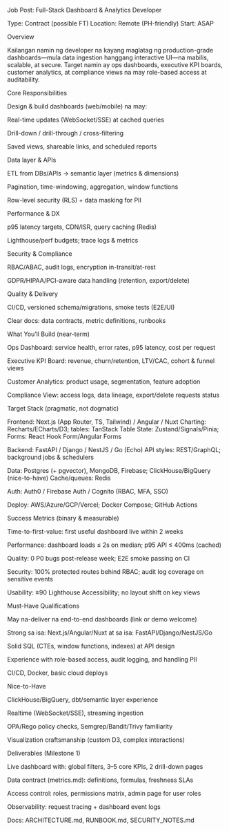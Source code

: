 Job Post: Full-Stack Dashboard & Analytics Developer

Type: Contract (possible FT)
Location: Remote (PH-friendly)
Start: ASAP

Overview

Kailangan namin ng developer na kayang maglatag ng production-grade dashboards—mula data ingestion hanggang interactive UI—na mabilis, scalable, at secure. Target namin ay ops dashboards, executive KPI boards, customer analytics, at compliance views na may role-based access at auditability.

Core Responsibilities

Design & build dashboards (web/mobile) na may:

Real-time updates (WebSocket/SSE) at cached queries

Drill-down / drill-through / cross-filtering

Saved views, shareable links, and scheduled reports

Data layer & APIs

ETL from DBs/APIs → semantic layer (metrics & dimensions)

Pagination, time-windowing, aggregation, window functions

Row-level security (RLS) + data masking for PII

Performance & DX

p95 latency targets, CDN/ISR, query caching (Redis)

Lighthouse/perf budgets; trace logs & metrics

Security & Compliance

RBAC/ABAC, audit logs, encryption in-transit/at-rest

GDPR/HIPAA/PCI-aware data handling (retention, export/delete)

Quality & Delivery

CI/CD, versioned schema/migrations, smoke tests (E2E/UI)

Clear docs: data contracts, metric definitions, runbooks

What You’ll Build (near-term)

Ops Dashboard: service health, error rates, p95 latency, cost per request

Executive KPI Board: revenue, churn/retention, LTV/CAC, cohort & funnel views

Customer Analytics: product usage, segmentation, feature adoption

Compliance View: access logs, data lineage, export/delete requests status

Target Stack (pragmatic, not dogmatic)

Frontend: Next.js (App Router, TS, Tailwind) / Angular / Nuxt
Charting: Recharts/ECharts/D3; tables: TanStack Table
State: Zustand/Signals/Pinia; Forms: React Hook Form/Angular Forms

Backend: FastAPI / Django / NestJS / Go (Echo)
API styles: REST/GraphQL; background jobs & schedulers

Data: Postgres (+ pgvector), MongoDB, Firebase; ClickHouse/BigQuery (nice-to-have)
Cache/queues: Redis

Auth: Auth0 / Firebase Auth / Cognito (RBAC, MFA, SSO)

Deploy: AWS/Azure/GCP/Vercel; Docker Compose; GitHub Actions

Success Metrics (binary & measurable)

Time-to-first-value: first useful dashboard live within 2 weeks

Performance: dashboard loads ≤ 2s on median; p95 API ≤ 400ms (cached)

Quality: 0 P0 bugs post-release week; E2E smoke passing on CI

Security: 100% protected routes behind RBAC; audit log coverage on sensitive events

Usability: ≥90 Lighthouse Accessibility; no layout shift on key views

Must-Have Qualifications

May na-deliver na end-to-end dashboards (link or demo welcome)

Strong sa isa: Next.js/Angular/Nuxt at sa isa: FastAPI/Django/NestJS/Go

Solid SQL (CTEs, window functions, indexes) at API design

Experience with role-based access, audit logging, and handling PII

CI/CD, Docker, basic cloud deploys

Nice-to-Have

ClickHouse/BigQuery, dbt/semantic layer experience

Realtime (WebSocket/SSE), streaming ingestion

OPA/Rego policy checks, Semgrep/Bandit/Trivy familiarity

Visualization craftsmanship (custom D3, complex interactions)

Deliverables (Milestone 1)

Live dashboard with: global filters, 3–5 core KPIs, 2 drill-down pages

Data contract (metrics.md): definitions, formulas, freshness SLAs

Access control: roles, permissions matrix, admin page for user roles

Observability: request tracing + dashboard event logs

Docs: ARCHITECTURE.md, RUNBOOK.md, SECURITY_NOTES.md